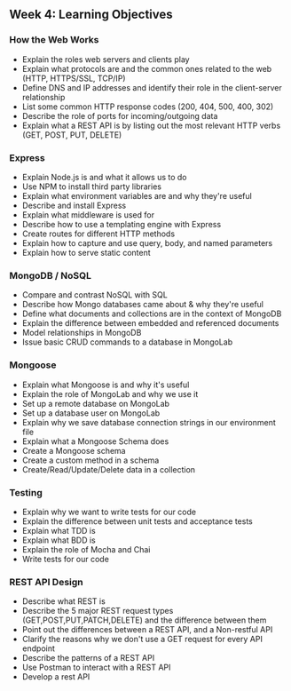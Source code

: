 ## Week 4: Learning Objectives 

### How the Web Works 

- Explain the roles web servers and clients play
- Explain what protocols are and the common ones related to the web (HTTP, HTTPS/SSL, TCP/IP)
- Define DNS and IP addresses and identify their role in the client-server relationship
- List some common HTTP response codes (200, 404, 500, 400, 302)
- Describe the role of ports for incoming/outgoing data
- Explain what a REST API is by listing out the most relevant HTTP verbs (GET, POST, PUT, DELETE)

### Express

- Explain Node.js is and what it allows us to do
- Use NPM to install third party libraries 
- Explain what environment variables are and why they're useful
- Describe and install Express
- Explain what middleware is used for
- Describe how to use a templating engine with Express
- Create routes for different HTTP methods
- Explain how to capture and use query, body, and named parameters
- Explain how to serve static content

### MongoDB / NoSQL

- Compare and contrast NoSQL with SQL
- Describe how Mongo databases came about & why they're useful
- Define what documents and collections are in the context of MongoDB
- Explain the difference between embedded and referenced documents
- Model relationships in MongoDB
- Issue basic CRUD commands to a database in MongoLab

### Mongoose 

- Explain what Mongoose is and why it's useful
- Explain the role of MongoLab and why we use it
- Set up a remote database on MongoLab
- Set up a database user on MongoLab
- Explain why we save database connection strings in our environment file
- Explain what a Mongoose Schema does
- Create a Mongoose schema
- Create a custom method in a schema
- Create/Read/Update/Delete data in a collection

### Testing

- Explain why we want to write tests for our code
- Explain the difference between unit tests and acceptance tests
- Explain what TDD is
- Explain what BDD is
- Explain the role of Mocha and Chai
- Write tests for our code

### REST API Design
- Describe what REST is
- Describe the 5 major REST request types (GET,POST,PUT,PATCH,DELETE) and the difference between them
- Point out the differences between a REST API, and a Non-restful API
- Clarify the reasons why we don't use a GET request for every API endpoint
- Describe the patterns of a REST API
- Use Postman to interact with a REST API
- Develop a rest API
